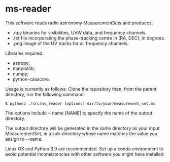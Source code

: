 # ms-reader

This software reads radio astronomy MeasurementSets and produces:
- .npy binaries for visibilities, UVW data, and frequency channels.
- .txt file incorporating the phase-tracking centre in (RA, DEC), in degrees.
- .png image of the UV tracks for all frequency channels.

Libraries required:
- astropy;
- matplotlib;
- numpy;
- python-casacore.

Usage is currently as follows: Clone the repository then, from the parent directory, run the following command:

```
$ python3 ./src/ms_reader [options] dir/to/your/measurement_set.ms
```

The options include --name [NAME] to specify the name of the output directory.

The output directory will be generated in the same directory as your input MeasurementSet, in a sub-directory whose name matches the value you assign to --name.

Linux OS and Python 3.9 are recommended. Set up a conda environment to avoid potential inconsistencies with other software you might have installed.

